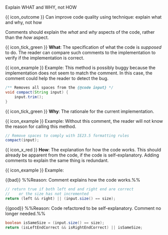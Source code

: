 <span id="title">Explain WHAT and WHY, not HOW</span>

<span id="prereqs"></span>

<span id="outcomes">{{ icon_outcome }} Can improve code quality using technique: explain what and why, not how </span>

<div id="body">

Comments should explain the _what_ and _why_ aspects of the code, rather than the _how_ aspect.

{{ icon_tick_green }} **What**: The specification of what the code is _supposed_ to do. The reader can compare such comments to the implementation to verify if the implementation is correct.

<box>

{{ icon_example }} Example: This method is possibly buggy because the implementation does not seem to match the comment. In this case, the comment could help the reader to detect the bug.

```java
/** Removes all spaces from the {@code input} */
void compact(String input) {
    input.trim();
}
```
</box>

{{ icon_tick_green }} **Why**: The rationale for the current implementation.

<box>

{{ icon_example }} Example: Without this comment, the reader will not know the reason for calling this method. 

```java
// Remove spaces to comply with IE23.5 formatting rules
compact(input);
```

</box>

{{ icon_x_red }} **How**: The explanation for how the code works. This should already be apparent from the code, if the code is self-explanatory. Adding comments to explain the same thing is redundant.

<box>

{{ icon_example }} Example:  

{{bad}} %%Reason: Comment explains how the code works.%%
```java
// return true if both left end and right end are correct
//    or the size has not incremented
return (left && right) || (input.size() == size);
```

{{good}} %%Reason: Code refactored to be self-explanatory. Comment no longer needed.%%
```java
boolean isSameSize = (input.size() == size);
return (isLeftEndCorrect && isRightEndCorrect) || isSameSize;
```

</box>



</div>

<div id="extras">
</div>